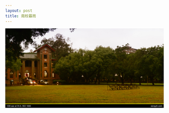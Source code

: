```yaml
---
layout: post
title: 南校暮雨
---
```


![南校暮雨](https://github.com/comacros/comacros.github.io/raw/master/images/DSC_5034.JPG)